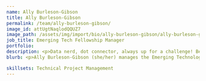 ```yaml
---
name: Ally Burleson-Gibson
title: Ally Burleson-Gibson
permalink: /team/ally-burleson-gibson/
image_id: attUgtNaqlodQQUZ7
image_path: /assets/img/import/bio/ally-burleson-gibson/ally-burleson-gibson.jpg
job_title: Emerging Tech Fellowship Manager
portfolio:
description: <p>Data nerd, dot connector, always up for a challenge! Believes in people and adores finding do-gooders who want to bring their skills to civic tech. </p>
blurb: <p>Ally Burleson-Gibson (she/her) manages the Emerging Technology Fellowship with xD and builds partnerships to bring highly skilled technologists into government. Just before xD, Ally led a team of project managers on the Operational Readiness and Integration team for the 2020 Census, and before that worked with the public to teach them how to find and use Census Bureau data through a variety of tools on census.gov, and then later engaged stakeholders and captured their feedback to help inform the development of data.census.gov. Ally also worked in state government and non-profits, typically in community social work settings with newly arrived immigrants and refugees and facilitating their access to services, with emphasis on health care for children with special needs. When not trying to re-imagine the best path to finding amazing candidates to work with us, Ally loves walking her dog and having fun with her two adolescent kids, who are always on the go!</p>

skillsets: Technical Project Management
---
```

